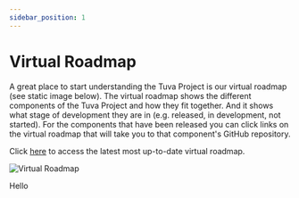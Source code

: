 ```yaml
---
sidebar_position: 1
---
```


# Virtual Roadmap

A great place to start understanding the Tuva Project is our virtual roadmap (see static image below).  The virtual roadmap shows the different components of the Tuva Project and how they fit together.  And it shows what stage of development they are in (e.g. released, in development, not started).  For the components that have been released you can click links on the virtual roadmap that will take you to that component's GitHub repository.

Click [here](https://miro.com/app/board/uXjVOxvjM5o=/?share_link_id=501071796262) to access the latest most up-to-date virtual roadmap.

![Virtual Roadmap](/img/virtual_roadmap.jpg)


Hello
